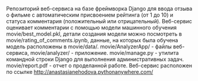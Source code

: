 Репозиторий веб-сервиса на базе фреймворка Django для ввода отзыва о фильме с автоматическим присвоением рейтинга (от 1 до 10) и статуса комментария (положительный или отрицательный).
Веб-сервис оценивает комментарии с помощью модели машинного обучения movie/best_model.pkl, детали создания модели можно посмотреть в movie/rating_of_comments.ipynb, данные, на которых была обучена модель расположены в movie/data/.
movie/AnalyzerApp/ - файлы веб-сервиса, movie/analyzer/ - приложение. movie/manage.py - утилита командной строки Django для выполнения административных задач.
movie/report.pdf - отчет о проделанной работе.
Веб-сервис расположен по ссылке http://anastasianehodova.pythonanywhere.com/
